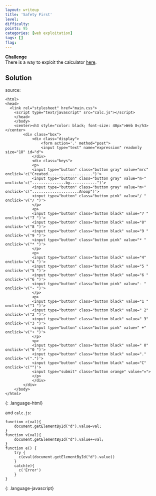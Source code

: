 ```yaml
---
layout: writeup
title: 'Safety First'
level:
difficulty:
points: 95
categories: [web exploitation]
tags: []
flag:
---
```

**Challenge**   
There is a way to exploit the calculator [here][1].

## Solution

source:

    <html>
    <head>
      <link rel="stylesheet" href="main.css">
        <script type="text/javascript" src="calc.js"></script>
        </head>
        </body>
        <center><h3 style="color: black; font-size: 40px">Web 8</h3></center>
            <div class="box">
                <div class="display">
                    <form action='.' method="post">
                    <input type="text" name="expression" readonly size="18" id="d">
                </div>
                <div class="keys">
                <p>
                <input type="button" class="button gray" value="mrc" onclick='c("Created....................")'>
                <input type="button" class="button gray" value="m-"  onclick='c("...............by............")'>
                <input type="button" class="button gray" value="m+"  onclick='c(".....................Anoop")'>
                <input type="button" class="button pink" value="/ " onclick='v("/ ")'>
                </p>
                <p>
                <input type="button" class="button black" value="7 " onclick='v("7 ")'>
                <input type="button" class="button black" value="8"  onclick='v("8 ")'>
                <input type="button" class="button black" value="9 " onclick='v("9 ")'>
                <input type="button" class="button pink" value="* " onclick='v("* ")'>
                </p>
                <p>
                <input type="button" class="button black" value="4"  onclick='v("4 ")'>
                <input type="button" class="button black" value="5 " onclick='v("5 ")'>
                <input type="button" class="button black" value="6 " onclick='v("6 ")'>
                <input type="button" class="button pink" value="- " onclick='v("- ")'>
                </p>
                <p>
                <input type="button" class="button black" value="1 " onclick='v("1 ")'>
                <input type="button" class="button black" value=" 2" onclick='v("2 ")'>
                <input type="button" class="button black" value=" 3" onclick='v("3 ")'>
                <input type="button" class="button pink" value=" +" onclick='v("+ ")'>
                </p>
                <p>
                <input type="button" class="button black" value=" 0" onclick='v("0 ")'>
                <input type="button" class="button black" value="."  onclick='v(".")'>
                <input type="button" class="button black" value="C"  onclick='c("")'>
                <input type="submit" class="button orange" value="=">
                </p>
                </div>
            </div>
        </body>
    </html>
{: .language-html}

and `calc.js`:

    function c(val){
        document.getElementById("d").value=val;
    }
    function v(val){
        document.getElementById("d").value+=val;
    }
    function e() {
        try {
          c(eval(document.getElementById("d").value))
        }
        catch(e){
          c('Error')
        }
    }  
{: .language-javascript}



[1]: http://yrmyzscnvh.abctf.xyz/web7/

